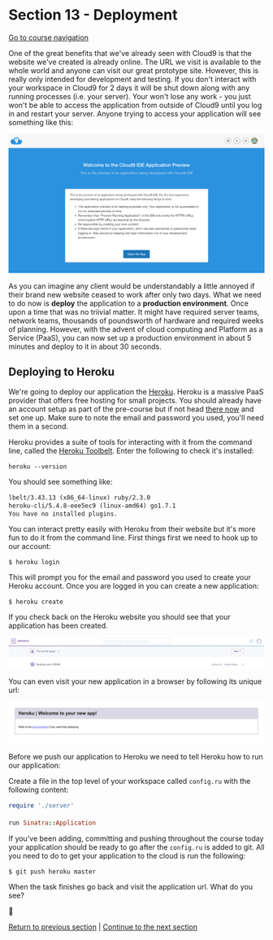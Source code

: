 Section 13 - Deployment
=======================

[Go to course navigation](../navigation.md)

One of the great benefits that we've already seen with Cloud9 is that the website we've created is already online. The URL we visit is available to the whole world and anyone can visit our great prototype site. However, this is really only intended for development and testing. If you don't interact with your workspace in Cloud9 for 2 days it will be shut down along with any running processes (i.e. your server). Your won't lose any work - you just won't be able to access the application from outside of Cloud9 until you log in and restart your server. Anyone trying to access your application will see something like this:

![cloud9 non running](../images/nonRunning.png)

As you can imagine any client would be understandably a little annoyed if their brand new website ceased to work after only two days. What we need to do now is **deploy** the application to a **production environment**. Once upon a time that was no triivial matter. It might have required server teams, network teams, thousands of poundsworth of hardware and required weeks of planning. However, with the advent of cloud computing and Platform as a Service (PaaS), you can now set up a production environment in about 5 minutes and deploy to it in about 30 seconds.

Deploying to Heroku
-------------------

We're going to deploy our application the [Heroku](https://www.heroku.com/). Heroku is a massive PaaS provider that offers free hosting for small projects. You should already have an account setup as part of the pre-course but if not head [there now](https://www.heroku.com/) and set one up. Make sure to note the email and password you used, you'll need them in a second.

Heroku provides a suite of tools for interacting with it from the command line, called the [Heroku Toolbelt](https://devcenter.heroku.com/articles/heroku-cli). Enter the following to check it's installed:

```
heroku --version
```

You should see something like:

```
lbelt/3.43.13 (x86_64-linux) ruby/2.3.0
heroku-cli/5.4.8-eee5ec9 (linux-amd64) go1.7.1
You have no installed plugins.
```

You can interact pretty easily with Heroku from their website but it's more fun to do it from the command line. First things first we need to hook up to our account:

```
$ heroku login
```

This will prompt you for the email and password you used to create your Heroku account. Once you are logged in you can create a new application:

```
$ heroku create
```

If you check back on the Heroku website you should see that your application has been created.

![Heroku created](../images/herokuCreated.png)

You can even visit your new application in a browser by following its unique url:

![blank Heroku app](../images/blankHerokuApp.png)

Before we push our application to Heroku we need to tell Heroku how to run our application:

Create a file in the top level of your workspace called `config.ru` with the following content:

```ruby
require './server'

run Sinatra::Application
```

If you've been adding, committing and pushing throughout the course today your application should be ready to go after the `config.ru` is added to git. All you need to do to get your application to the cloud is run the following:

```
$ git push heroku master
```

When the task finishes go back and visit the application url. What do you see?

:twisted_rightwards_arrows:

[Return to previous section](../courseSections/section12.md) | [Continue to the next section](../courseSections/section14.md)


